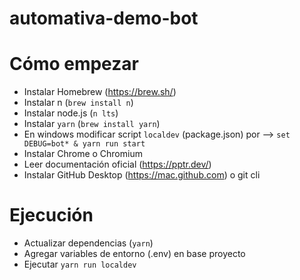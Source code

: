 # automativa-demo-bot

# Cómo empezar

* Instalar Homebrew (https://brew.sh/)
* Instalar n (`brew install n`)
* Instalar node.js (`n lts`)
* Instalar `yarn` (`brew install yarn`)
* En windows modificar script `localdev` (package.json) por --> `set DEBUG=bot* & yarn run start`
* Instalar Chrome o Chromium
* Leer documentación oficial (https://pptr.dev/)
* Instalar GitHub Desktop (https://mac.github.com) o git cli

# Ejecución

* Actualizar dependencias (`yarn`)
* Agregar variables de entorno (.env) en base proyecto
* Ejecutar `yarn run localdev`
